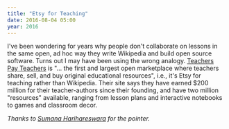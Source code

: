 ```yaml
---
title: "Etsy for Teaching"
date: 2016-08-04 05:00
year: 2016
---
```

<p>
  I've been wondering for years why people don't collaborate on lessons
  in the same open, ad hoc way they write Wikipedia and build open source software.
  Turns out I may have been using the wrong analogy.
  <a href="https://www.teacherspayteachers.com/">Teachers Pay Teachers</a> is
  "... the first and largest open marketplace where teachers share, sell, and buy original educational resources",
  i.e., it's Etsy for teaching rather than Wikipedia.
  Their site says they have earned $200 million for their teacher-authors since their founding,
  and have two million "resources" available,
  ranging from lesson plans and interactive notebooks to games and classroom decor.
</p>
<p>
  <em>Thanks to <a href="https://www.harihareswara.net/">Sumana Harihareswara</a> for the pointer.</em>
</p>
